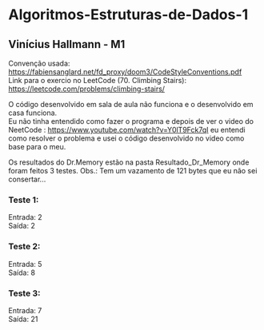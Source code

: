 # Algoritmos-Estruturas-de-Dados-1
## Vinícius Hallmann - M1

Convenção usada: https://fabiensanglard.net/fd_proxy/doom3/CodeStyleConventions.pdf <br/>
Link para o exercio no LeetCode (70. Climbing Stairs): https://leetcode.com/problems/climbing-stairs/ <br/>

O código desenvolvido em sala de aula não funciona e o desenvolvido em casa funciona. <br/>
Eu não tinha entendido como fazer o programa e depois de ver o video do NeetCode : https://www.youtube.com/watch?v=Y0lT9Fck7qI eu entendi como resolver o problema e usei o código desenvolvido no video como base para o meu.

Os resultados do Dr.Memory estão na pasta Resultado_Dr_Memory onde foram feitos 3 testes.
Obs.: Tem um vazamento de 121 bytes que eu não sei consertar...

### Teste 1:<br/>
Entrada: 2 <br/>
Saída: 2    <br/>

### Teste 2:<br/>
Entrada: 5 <br/>
Saída:   8   <br/>

### Teste 3: <br/>
Entrada: 7<br/>
Saída: 21    <br/>

